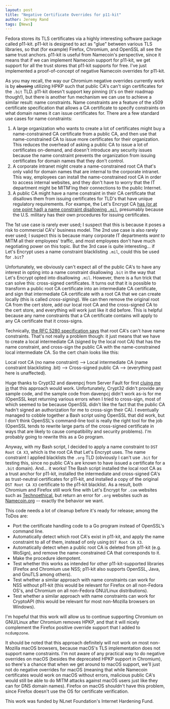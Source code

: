 ```yaml
---
layout: post
title: "Negative Certificate Overrides for p11-kit"
author: Jeremy Rand
tags: [News]
---
```


Fedora stores its TLS certificates via a highly interesting software package called p11-kit.  p11-kit is designed to act as "glue" between various TLS libraries, so that (for example) Firefox, Chromium, and OpenSSL all see the same trust anchors.  p11-kit is useful from Namecoin's perspective, since it means that if we can implement Namecoin support for p11-kit, we get support for all the trust stores that p11-kit supports for free.  I've just implemented a proof-of-concept of negative Namecoin overrides for p11-kit.

As you may recall, the way our Chromium negative overrides currently work is by ~~abusing~~ utilizing HPKP such that public CA's can't sign certificates for the `.bit` TLD.  p11-kit doesn't support key pinning (it's on their roadmap though!), but there is another fun mechanism we can use to achieve a similar result: name constraints.  Name constraints are a feature of the x509 certificate specification that allows a CA certificate to specify constraints on what domain names it can issue certificates for.  There are a few standard use cases for name constraints:

1. A large organization who wants to create a lot of certificates might buy a name-constrained CA certificate from a public CA, and then use that name-constrained CA to issue more certificates for their organization.  This reduces the overhead of asking a public CA to issue a lot of certificates on-demand, and doesn't introduce any security issues because the name constraint prevents the organization from issuing certificates for domain names that they don't control.
2. A corporate intranet might create a name-constrained root CA that's only valid for domain names that are internal to the corporate intranet.  This way, employees can install the name-constrained root CA in order to access internal websites, and they don't have to worry that the IT department might be MITM'ing their connections to the public Internet.
3. A public CA might have a name constraint in their CA certificate that disallows them from issuing certificates for TLD's that have unique regulatory requirements.  For exampe, the Let's Encrypt CA [has (or at one point had) a name constraint disallowing `.mil`](https://github.com/certbot/certbot/issues/1660#issuecomment-161267510), presumably because the U.S. military has their own procedures for issuing certificates.

The 1st use case is rarely ever used; I suspect that this is because it poses a risk to commercial CA's' business model.  The 2nd use case is also rarely ever used; I suspect this is because many corporate IT departments *want to* MITM all their employees' traffic, and most employees don't have much negotiating power on this topic.  But the 3rd case is quite interesting... if Let's Encrypt uses a name constraint blacklisting `.mil`, could this be used for `.bit`?

Unfortunately, we obviously can't expect all of the public CA's to have any interest in opting into a name constraint disallowing `.bit` in the way that Let's Encrypt opted into disallowing `.mil`.  However, there is a fun trick that can solve this: cross-signed certificates.  It turns out that it is possible to transform a public root CA certificate into an intermediate CA certificate, and sign that intermediate CA certificate with a root CA that we can create locally (this is called *cross-signing*).  We can then remove the original root CA from the cert store, add our local root CA and the cross-signed CA to the cert store, and everything will work just like it did before.  This is helpful because any name constraints that a CA certificate contains will apply to any CA certificate that it cross-signs.

Technically, [the RFC 5280 specification says](https://tools.ietf.org/html/rfc5280#section-4.2.1.10) that root CA's can't have name constraints.  That's not really a problem though: it just means that we have to create a local intermediate CA (signed by the local root CA) that has the name constraint, and cross-sign the public CA with the name-constrained local intermediate CA.  So the cert chain looks like this:

Local root CA (no name constraint) --> Local intermediate CA (name constraint blacklisting .bit) --> Cross-signed public CA --> (everything past here is unaffected).

Huge thanks to Crypt32 and davenpcj from Server Fault for first [cluing me in](https://serverfault.com/questions/670725/is-it-possible-to-restrict-the-use-of-a-root-certificate-to-a-domain) that this approach would work.  Unfortunately, Crypt32 didn't provide any sample code, and the sample code from davenpcj didn't work as-is for me (OpenSSL kept returning various errors when I tried to cross-sign, most of which seemed to be because OpenSSL didn't like the fact that the public CA hadn't signed an authorization for me to cross-sign their CA).  I eventually managed to cobble together a Bash script using OpenSSL that did work, but I don't think OpenSSL's command-line tool is really the right tool for the job (OpenSSL tends to rewrite large parts of the cross-signed certificate in ways that are likely to cause compatibility and security problems).  I'm probably going to rewrite this as a Go program.

Anyway, with my Bash script, I decided to apply a name constraint to `DST Root CA X3`, which is the root CA that Let's Encrypt uses.  The name constraint I applied blacklists the `.org` TLD (obviously I can't use `.bit` for testing this, since no public CA's are known to have issued a certificate for a `.bit` domain).  And... it works!  The Bash script installed the local root CA as a trust anchor for p11-kit, installed the intermediate and cross-signed CA's as trust-neutral certificates for p11-kit, and installed a copy of the original `DST Root CA X3` certificate to the p11-kit blacklist.  As a result, both Chromium and Firefox still work fine with Let's Encrypt for `.com` websites such as [Technoethical](https://tehnoetic.com/), but return an error for `.org` websites such as [Namecoin.org](https://www.namecoin.org/) -- exactly the behavior we want.

This code needs a lot of cleanup before it's ready for release; among the ToDos are:

* Port the certificate handling code to a Go program instead of OpenSSL's command line.
* Automatically detect which root CA's exist in p11-kit, and apply the name constraint to all of them, instead of only using `DST Root CA X3`.
* Automatically detect when a public root CA is deleted from p11-kit (e.g. WoSign), and remove the name-constrained CA that corresponds to it.
* Make the procedure idempotent.
* Test whether this works as intended for other p11-kit-supported libraries (Firefox and Chromium use NSS; p11-kit also supports OpenSSL, Java, and GnuTLS among others).
* Test whether a similar approach with name constraints can work for NSS without p11-kit (this would be relevant for Firefox on all non-Fedora OS's, and Chromium on all non-Fedora GNU/Linux distributions).
* Test whether a similar approach with name constraints can work for CryptoAPI (this would be relevant for most non-Mozilla browsers on Windows).

I'm hopeful that this work will allow us to continue supporting Chromium on GNU/Linux after Chromium removes HPKP, and that it will nicely complement the Firefox positive override support that I added to `ncdumpzone`.

It should be noted that this approach definitely will not work on most non-Mozilla macOS browsers, because macOS's TLS implementation does not support name constraints.  I'm not aware of any practical way to do negative overrides on macOS (besides the deprecated HPKP support in Chromium), so there's a chance that when we get around to macOS support, we'll just not do negative overrides for macOS (meaning that while Namecoin certificates would work on macOS without errors, malicious public CA's would still be able to do MITM attacks against macOS users just like they can for DNS domain names).  Firefox on macOS shouldn't have this problem, since Firefox doesn't use the OS for certificate verification.

This work was funded by NLnet Foundation's Internet Hardening Fund.
